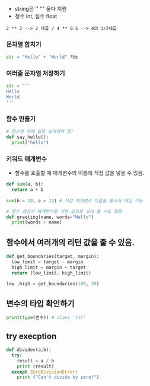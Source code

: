* string은 '' "" 둘다 지원
* 정수 int, 실수 float
~~~
2 ** 2 --> 2 제곱 / 4 ** 0.5 --> 4의 1/2제곱 
~~~

### 문자열 합치기
~~~python
str = "Hello" + "World" 가능
~~~

### 여러줄 문자열 저장하기
~~~python
str = ''' 
Hello
World
'''
~~~

### 함수 만들기
~~~python
# 함수명 뒤에 괄호 넣어줘야 함!
def say_hello(): 
  print("hello")
~~~

### 키워드 매개변수
* 함수를 호출할 때 매개변수의 이름에 직접 값을 넣을 수 있음.
~~~python
def sum(a, b):
  return a + b
  
sum(b = 10, a = 12) # 직접 매개변수 이름을 불러서 대입 가능

# 함수 생성시 매개변수를 기본 값으로 넣어 둘 수도 있음
def greeting(name, words="Hello")
  print(words + name)
~~~

## 함수에서 여러개의 리턴 값을 줄 수 있음.
~~~python
def get_boundaries(target, margin):
  low_limit = target - margin
  high_limit = margin + target
  return (low_limit, high_limit)

low ,high = get_boundaries(100, 20)
~~~

## 변수의 타입 확인하기
~~~python
print(type(변수)) # class 'str'
~~~

## try execption
~~~python
def divides(a,b):
  try:
    result = a / b
    print (result)
  except ZeroDivisionError:
    print ("Can't divide by zero!")
~~~
